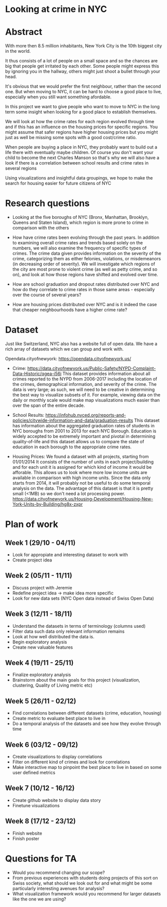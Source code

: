 # Looking at crime in NYC

# Abstract
With more then 8.5 million inhabitants, New York City is the 10th biggest city in the world.

It thus consists of a lot of people on a small space and so the chances are big that people get irritated by each other.
Some people might express this by ignoring you in the hallway, others might just shoot a bullet through your head.

It's obvious that we would prefer the first neighbour, rather than the second one.
But when moving to NYC, it can be hard to choose a good place to live, especially when you still want something afordable.

In this project we want to give people who want to move to NYC in the long term some insight when looking for a good place to establish themselves.

We will look at how the crime rates for each region evolved through time and if this has an influence on the housing prices for specific regions. You might assume that safer regions have higher housing prices but you might just as well be missing some spots with a good cost/crime ratio.

When people are buying a place in NYC, they probably want to build out a life there with eventually maybe children. Of course you don't want your child to become the next Charles Manson so that's why we will also have a look if there is a correlation between school results and crime rates in several regions

Using visualizations and insightful data groupings, we hope to make the search for housing easier for future citizens of NYC


# Research questions
* Looking at the five boroughs of NYC (Bronx, Manhattan, Brooklyn, Queens and Staten Island), which region is more prone to crime in comparison with the others

* How have crime rates been evolving through the past years. In addition to examining overall crime rates and trends based solely on the numbers, we will also examine the frequency of specific types of crimes. The crime data given provides information on the severity of the crime, categorizing them as either felonies, violations, or misdemeanors (in decreasing order of severity). We will investigate which regions of the city are most prone to violent crime (as well as petty crime, and so on), and look at how those regions have shifted and evolved over time.

* How are school graduation and dropout rates distributed over NYC and how do they correlate to crime rates in those same areas - especially over the course of several years? 

* How are housing prices distributed over NYC and is it indeed the case that cheaper neighbourhoods have a higher crime rate?


# Dataset
Just like Switzerland, NYC also has a website full of open data. We have a rich array of datasets 
which we can group and work with.

Opendata.cityofnewyork:
    https://opendata.cityofnewyork.us/
    
    
* Crime:
https://data.cityofnewyork.us/Public-Safety/NYPD-Complaint-Data-Historic/qgea-i56i
This dataset provides information about all crimes reported to the NYPD from 2006-2017 including the location of the crimes, demographical information, and severity of the crime. The data is very large; as such, we will need to be creative in determining the best way to visualize subsets of it. For example, viewing data on the daily or monthly scale would make map visualizations much easier than over the span of the entire decade.

* School Results:
https://infohub.nyced.org/reports-and-policies/citywide-information-and-data/graduation-results
This dataset has information about the aggregated graduation rates of students in NYC boroughs from 2001 to 2013 for each NYC Borough. Education is widely accepted to be extremely important and pivotal in determining quality-of-life and this dataset allows us to compare the state of education in each borough to the appropriate crime rates. 

* Housing Prices:
    We found a dataset with all projects, starting from 01/01/2014
    It consists of the number of units in each project/building and for each unit it is assigned for which kind of income it would be afforable. This allows us to look where more low income units are available in comparison with high income units.
    Since the data only starts from 2014, it will probably not be useful to do some temporal analysis on the data.
    The advantage of this dataset is that it is pretty small (<1MB) so we don't need a lot processing power.
    https://data.cityofnewyork.us/Housing-Development/Housing-New-York-Units-by-Building/hg8x-zxpr


# Plan of work
## Week 1 (29/10 - 04/11)
* Look for appropiate and interesting dataset to work with
* Create project idea

## Week 2 (05/11 - 11/11)
* Discuss project with Jeremie
* Redefine project idea -> make idea more specific
* Look for new data sets (NYC Open data instead of Swiss Open Data)

## Week 3 (12/11 - 18/11)
* Understand the datasets in terms of terminology (columns used)
* Filter data such data only relevant information remains
* Look at how well distributed the data is.
* Begin exploratory analysis
* Create new valuable features

## Week 4 (19/11 - 25/11)
* Finalize exploratory analysis
* Brainstorm about the main goals for this project (visualization, clustering, Quality of Living metric etc)

## Week 5 (26/11 - 02/12)
* Find correlations between different datasets (crime, education, housing)
* Create metric to evaluate best place to live in
* Do a temporal analysis of the datasets and see how they evolve through time

## Week 6 (03/12 - 09/12)
* Create visualizations to display correlations
* Filter on different kind of crimes and look for correlations
* Make interactive map to pinpoint the best place to live in based on some user defined metrics

## Week 7 (10/12 - 16/12)
* Create github website to display data story
* Finetune visualizations

## Week 8 (17/12 - 23/12)
* Finish website
* Finish poster

# Questions for TA
* Would you recommend changing our scope? 
* From previous experiences with students doing projects of this sort on Swiss
society, what should we look out for and what might be some particularly
interesting avenues for analysis?
* What visualization framework would you recommend for larger datasets like the one we are using?
